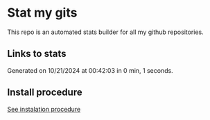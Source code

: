 # Stat my gits

This repo is an automated stats builder for all my github repositories.

## Links to stats


Generated on 10/21/2024 at 00:42:03 in 0 min, 1 seconds.

## Install procedure

[See instalation procedure](./src/install.md)
